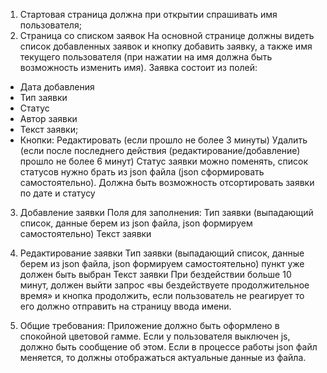 1. Стартовая страница должна при открытии спрашивать имя пользователя;
2. Страница со списком заявок На основной странице должны видеть список добавленных заявок и кнопку добавить заявку, а
   также имя текущего пользователя (при нажатии на имя должна быть возможность изменить имя). Заявка состоит из полей:

- Дата добавления
- Тип заявки
- Статус
- Автор заявки
- Текст заявки; 
- Кнопки:
  Редактировать (если прошло не более 3 минуты)
  Удалить (если после последнего действия (редактирование/добавление) прошло не более 6 минут)
  Статус заявки можно поменять, список статусов нужно брать из json файла (json сформировать самостоятельно). Должна
  быть возможность отсортировать заявки по дате и статусу

3. Добавление заявки Поля для заполнения:
   Тип заявки (выпадающий список, данные берем из json файла, json формируем самостоятельно)
   Текст заявки

4. Редактирование заявки Тип заявки (выпадающий список, данные берем из json файла, json формируем самостоятельно) пункт
   уже должен быть выбран Текст заявки При бездействии больше 10 минут, должен выйти запрос «вы бездействуете
   продолжительное время» и кнопка продолжить, если пользователь не реагирует то его должно отправить на страницу ввода
   имени.
5. Общие требования:
   Приложение должно быть оформлено в спокойной цветовой гамме. Если у пользователя выключен js, должно быть сообщение
   об этом. Если в процессе работы json файл меняется, то должны отображаться актуальные данные из файла.
